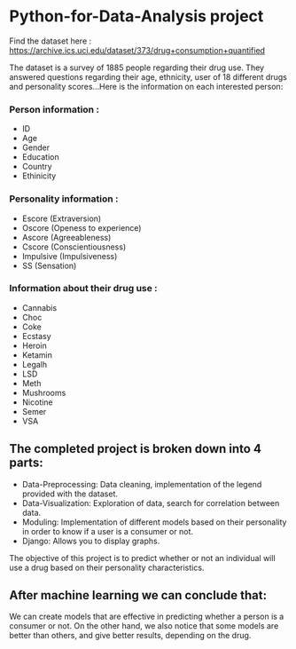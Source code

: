# Python-for-Data-Analysis project
Find the dataset here : https://archive.ics.uci.edu/dataset/373/drug+consumption+quantified

The dataset is a survey of 1885 people regarding their drug use. They answered questions regarding their age, ethnicity, user of 18 different drugs and personality scores…Here is the information on each interested person:
###	Person information :
-	ID
-	Age
-	Gender
-	Education
-	Country
-	Ethinicity
### Personality information :
-	Escore (Extraversion)
-	Oscore (Openess to experience)
-	Ascore (Agreeableness)
-	Cscore (Conscientiousness)
-	Impulsive (Impulsiveness)
-	SS (Sensation)
### Information about their drug use :
-	Cannabis
-	Choc
-	Coke
-	Ecstasy
-	Heroin
-	Ketamin
-	Legalh
-	LSD
-	Meth
-	Mushrooms
-	Nicotine
-	Semer
-	VSA


## The completed project is broken down into 4 parts:
-	Data-Preprocessing: Data cleaning, implementation of the legend provided with the dataset.
-	Data-Visualization: Exploration of data, search for correlation between data.
-	Moduling: Implementation of different models based on their personality in order to know if a user is a consumer or not.
-	Django: Allows you to display graphs.


The objective of this project is to predict whether or not an individual will use a drug based on their personality characteristics.


## After machine learning we can conclude that:
We can create models that are effective in predicting whether a person is a consumer or not. On the other hand, we also notice that some models are better than others, and give better results, depending on the drug.

